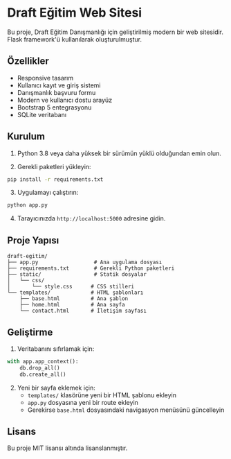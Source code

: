 # Draft Eğitim Web Sitesi

Bu proje, Draft Eğitim Danışmanlığı için geliştirilmiş modern bir web sitesidir. Flask framework'ü kullanılarak oluşturulmuştur.

## Özellikler

- Responsive tasarım
- Kullanıcı kayıt ve giriş sistemi
- Danışmanlık başvuru formu
- Modern ve kullanıcı dostu arayüz
- Bootstrap 5 entegrasyonu
- SQLite veritabanı

## Kurulum

1. Python 3.8 veya daha yüksek bir sürümün yüklü olduğundan emin olun.

2. Gerekli paketleri yükleyin:
```bash
pip install -r requirements.txt
```

3. Uygulamayı çalıştırın:
```bash
python app.py
```

4. Tarayıcınızda `http://localhost:5000` adresine gidin.

## Proje Yapısı

```
draft-egitim/
├── app.py                  # Ana uygulama dosyası
├── requirements.txt        # Gerekli Python paketleri
├── static/                 # Statik dosyalar
│   └── css/
│       └── style.css      # CSS stilleri
└── templates/             # HTML şablonları
    ├── base.html          # Ana şablon
    ├── home.html          # Ana sayfa
    └── contact.html       # İletişim sayfası
```

## Geliştirme

1. Veritabanını sıfırlamak için:
```python
with app.app_context():
    db.drop_all()
    db.create_all()
```

2. Yeni bir sayfa eklemek için:
   - `templates/` klasörüne yeni bir HTML şablonu ekleyin
   - `app.py` dosyasına yeni bir route ekleyin
   - Gerekirse `base.html` dosyasındaki navigasyon menüsünü güncelleyin

## Lisans

Bu proje MIT lisansı altında lisanslanmıştır. 